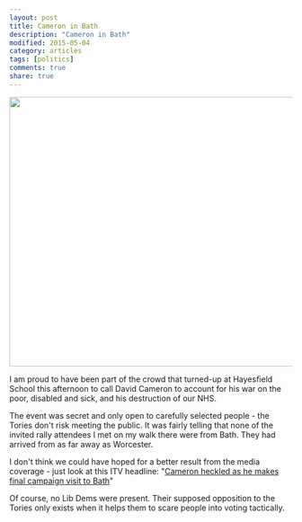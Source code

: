 ```yaml
---
layout: post
title: Cameron in Bath
description: "Cameron in Bath"
modified: 2015-05-04
category: articles
tags: [politics]
comments: true
share: true
---
```


<a href="https://www.flickr.com/photos/dominic_tristram/17161668247" title="Untitled by Dominic Tristram, on Flickr"><img src="https://farm8.staticflickr.com/7761/17161668247_6bc1273fc8_z.jpg" width="640" height="480"></a>

I am proud to have been part of the crowd that turned-up at Hayesfield School this afternoon to call David Cameron to account for his war on the poor, disabled and sick, and his destruction of our NHS.

The event was secret and only open to carefully selected people - the Tories don't risk meeting the public. It was fairly telling that none of the invited rally attendees I met on my walk there were from Bath. They had arrived from as far away as Worcester.

I don't think we could have hoped for a better result from the media coverage - just look at this ITV headline: "<a href="http://www.itv.com/news/west/update/2015-05-04/cameron-heckled-as-he-makes-final-campaign-visit-to-bath/">Cameron heckled as he makes final campaign visit to Bath</a>"

Of course, no Lib Dems were present. Their supposed opposition to the Tories only exists
when it helps them to scare people into voting tactically.








